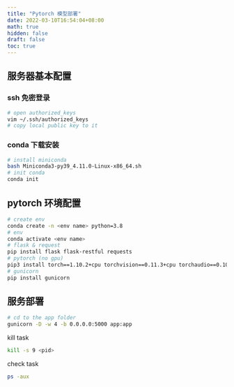 ```yaml
---
title: "Pytorch 模型部署"
date: 2022-03-10T16:54:04+08:00
math: true
hidden: false
draft: false
toc: true
---
```



## 服务器基本配置

### ssh 免密登录

```bash
# open authorized_keys
vim ~/.ssh/authorized_keys
# copy local public key to it
```

### conda 下载安装

```bash
# install miniconda
bash Miniconda3-py39_4.11.0-Linux-x86_64.sh
# init conda
conda init
```

## pytorch 环境配置

```bash
# create env
conda create -n <env name> python=3.8
# env
conda activate <env name>
# flask & request
pip install flask flask-restful requests
# pytorch (no gpu)
pip3 install torch==1.10.2+cpu torchvision==0.11.3+cpu torchaudio==0.10.2+cpu -f https://download.pytorch.org/whl/cpu/torch_stable.html
# gunicorn
pip install gunicorn
```

## 服务部署

```bash
# cd to the app folder
gunicorn -D -w 4 -b 0.0.0.0:5000 app:app
```

kill task

```bash
kill -s 9 <pid>
```

check task

```bash
ps -aux
```
